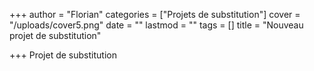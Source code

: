 +++
author = "Florian"
categories = ["Projets de substitution"]
cover = "/uploads/cover5.png"
date = ""
lastmod = ""
tags = []
title = "Nouveau projet de substitution"

+++
Projet de substitution